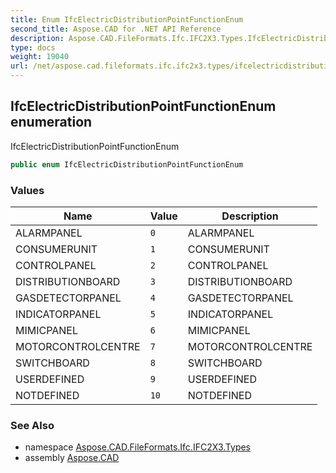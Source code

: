 ```yaml
---
title: Enum IfcElectricDistributionPointFunctionEnum
second_title: Aspose.CAD for .NET API Reference
description: Aspose.CAD.FileFormats.Ifc.IFC2X3.Types.IfcElectricDistributionPointFunctionEnum enum. IfcElectricDistributionPointFunctionEnum
type: docs
weight: 19040
url: /net/aspose.cad.fileformats.ifc.ifc2x3.types/ifcelectricdistributionpointfunctionenum/
---
```

## IfcElectricDistributionPointFunctionEnum enumeration

IfcElectricDistributionPointFunctionEnum

```csharp
public enum IfcElectricDistributionPointFunctionEnum
```

### Values

| Name | Value | Description |
| --- | --- | --- |
| ALARMPANEL | `0` | ALARMPANEL |
| CONSUMERUNIT | `1` | CONSUMERUNIT |
| CONTROLPANEL | `2` | CONTROLPANEL |
| DISTRIBUTIONBOARD | `3` | DISTRIBUTIONBOARD |
| GASDETECTORPANEL | `4` | GASDETECTORPANEL |
| INDICATORPANEL | `5` | INDICATORPANEL |
| MIMICPANEL | `6` | MIMICPANEL |
| MOTORCONTROLCENTRE | `7` | MOTORCONTROLCENTRE |
| SWITCHBOARD | `8` | SWITCHBOARD |
| USERDEFINED | `9` | USERDEFINED |
| NOTDEFINED | `10` | NOTDEFINED |

### See Also

* namespace [Aspose.CAD.FileFormats.Ifc.IFC2X3.Types](../../aspose.cad.fileformats.ifc.ifc2x3.types/)
* assembly [Aspose.CAD](../../)


